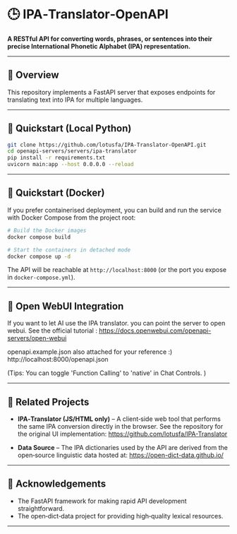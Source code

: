 
# 🕒 IPA‑Translator‑OpenAPI  

**A RESTful API for converting words, phrases, or sentences into their precise International Phonetic Alphabet (IPA) representation.**  

---  

## 📖 Overview  

This repository implements a FastAPI server that exposes endpoints for translating text into IPA for multiple languages.  

---  

## 🚀 Quickstart (Local Python)

```bash
git clone https://github.com/lotusfa/IPA-Translator-OpenAPI.git
cd openapi-servers/servers/ipa-translator
pip install -r requirements.txt
uvicorn main:app --host 0.0.0.0 --reload
```
---  

## 🚀 Quickstart (Docker)

If you prefer containerised deployment, you can build and run the service with Docker Compose from the project root:

```bash
# Build the Docker images
docker compose build

# Start the containers in detached mode
docker compose up -d
```

The API will be reachable at `http://localhost:8000` (or the port you expose in `docker-compose.yml`).  

---  

## 🔗 Open WebUI Integration

If you want to let AI use the IPA translator. you can point the server to open webui. See the official tutorial : https://docs.openwebui.com/openapi-servers/open-webui


openapi.example.json also attached for your reference :)
http://localhost:8000/openapi.json

(Tips: You can toggle 'Function Calling' to 'native' in Chat Controls. )

---  

## 🔗 Related Projects  

- **IPA‑Translator (JS/HTML only)** – A client‑side web tool that performs the same IPA conversion directly in the browser. See the repository for the original UI implementation: https://github.com/lotusfa/IPA-Translator  

- **Data Source** – The IPA dictionaries used by the API are derived from the open‑source linguistic data hosted at: https://open-dict-data.github.io/  

---  

## 🙏 Acknowledgements  

- The FastAPI framework for making rapid API development straightforward.  
- The open‑dict‑data project for providing high‑quality lexical resources.  

---  